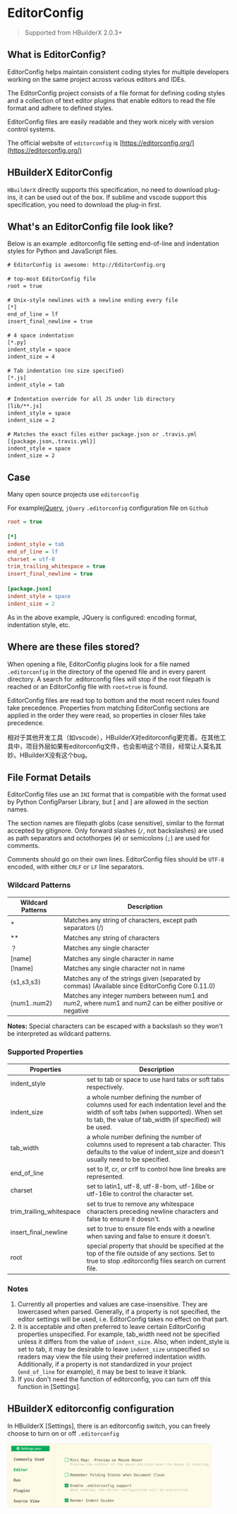 # EditorConfig

> Supported from HBuilderX 2.0.3+

## What is EditorConfig?

EditorConfig helps maintain consistent coding styles for multiple developers working on the same project across various editors and IDEs. 

The EditorConfig project consists of a file format for defining coding styles and a collection of text editor plugins that enable editors to read the file format and adhere to defined styles. 

EditorConfig files are easily readable and they work nicely with version control systems.

The official website of `editorconfig` is [https://editorconfig.org/](https://editorconfig.org/)

## HBuilderX EditorConfig

`HBuilderX` directly supports this specification, no need to download plug-ins, it can be used out of the box. If sublime and vscode support this specification, you need to download the plug-in first.

## What's an EditorConfig file look like?

Below is an example .editorconfig file setting end-of-line and indentation styles for Python and JavaScript files.

```
# EditorConfig is awesome: http://EditorConfig.org
 
# top-most EditorConfig file
root = true
 
# Unix-style newlines with a newline ending every file
[*]
end_of_line = lf
insert_final_newline = true
 
# 4 space indentation
[*.py]
indent_style = space
indent_size = 4
 
# Tab indentation (no size specified)
[*.js]
indent_style = tab
 
# Indentation override for all JS under lib directory
[lib/**.js]
indent_style = space
indent_size = 2
 
# Matches the exact files either package.json or .travis.yml
[{package.json,.travis.yml}]
indent_style = space
indent_size = 2
```

## Case

Many open source projects use `editorconfig`

For example[jQuery](https://github.com/jquery/jquery/blob/master/.editorconfig), `jQuery` `.editorconfig` configuration file on `Github`

```ini
root = true

[*]
indent_style = tab
end_of_line = lf
charset = utf-8
trim_trailing_whitespace = true
insert_final_newline = true

[package.json]
indent_style = space
indent_size = 2
```

As in the above example, JQuery is configured: encoding format, indentation style, etc.


## Where are these files stored?

When opening a file, EditorConfig plugins look for a file named `.editorconfig` in the directory of the opened file and in every parent directory. A search for .editorconfig files will stop if the root filepath is reached or an EditorConfig file with `root=true` is found.

EditorConfig files are read top to bottom and the most recent rules found take precedence. Properties from matching EditorConfig sections are applied in the order they were read, so properties in closer files take precedence.

相对于其他开发工具（如vscode），HBuilderX对editorconfig更完善。在其他工具中，项目外层如果有editorconfig文件，也会影响这个项目，经常让人莫名其妙。HBuilderX没有这个bug。


## File Format Details

EditorConfig files use an `INI` format that is compatible with the format used by Python ConfigParser Library, but [ and ] are allowed in the section names. 

The section names are filepath globs (case sensitive), similar to the format accepted by gitignore. Only forward slashes (`/`, not backslashes) are used as path separators and octothorpes (`#`) or semicolons (`;`) are used for comments.
 
Comments should go on their own lines. EditorConfig files should be `UTF-8` encoded, with either `CRLF` or `LF` line separators.

### Wildcard Patterns

| Wildcard Patterns	| Description																																															|
| ----------				| ------------------------------------																																		|
| *									| Matches any string of characters, except path separators (/)																						|
| **								| Matches any string of characters																																				|
| ？								| Matches any single character																																						|
| [name]						| Matches any single character in name																																		|
| [!name]						| Matches any single character not in name																																|
| {s1,s3,s3}				| Matches any of the strings given (separated by commas) (Available since EditorConfig Core 0.11.0)				|
|{num1..num2}				|Matches any integer numbers between num1 and num2, where num1 and num2 can be either positive or negative|

**Notes:** Special characters can be escaped with a backslash so they won't be interpreted as wildcard patterns.

### Supported Properties

| Properties							| Description																																																																																											|
| ------------------------| ------------------------------------------------------------																																																																		|
| indent_style						| set to tab or space to use hard tabs or soft tabs respectively.																																																																	|
| indent_size							| a whole number defining the number of columns used for each indentation level and the width of soft tabs (when supported). When set to tab, the value of tab_width (if specified) will be used.	|
| tab_width								| a whole number defining the number of columns used to represent a tab character. This defaults to the value of indent_size and doesn't usually need to be specified.														|
| end_of_line							|  set to lf, cr, or crlf to control how line breaks are represented.																																																															|
|charset									|set to latin1, utf-8, utf-8-bom, utf-16be or utf-16le to control the character set.																																																							|
| trim_trailing_whitespace| set to true to remove any whitespace characters preceding newline characters and false to ensure it doesn't.																																										|
| insert_final_newline		| set to true to ensure file ends with a newline when saving and false to ensure it doesn't.																																																			|
| root										| special property that should be specified at the top of the file outside of any sections. Set to true to stop .editorconfig files search on current file.																				|

### Notes

1. Currently all properties and values are case-insensitive. They are lowercased when parsed. Generally, if a property is not specified, the editor settings will be used, i.e. EditorConfig takes no effect on that part. 
2. It is acceptable and often preferred to leave certain EditorConfig properties unspecified. For example, tab_width need not be specified unless it differs from the value of `indent_size`. Also, when indent_style is set to tab, it may be desirable to leave `indent_size` unspecified so readers may view the file using their preferred indentation width. Additionally, if a property is not standardized in your project (`end_of_line` for example), it may be best to leave it blank.
3. If you don't need the function of editorconfig, you can turn off this function in [Settings].

## HBuilderX editorconfig configuration

In HBuilderX [Settings], there is an editorconfig switch, you can freely choose to turn on or off `.editorconfig`

<img src="/static/snapshots/tutorial/settings/editorconfig_en.png" style="zoom: 45%;border: 1px solid #eee; border-radius: 10px;" />


